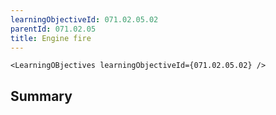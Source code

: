 ```yaml
---
learningObjectiveId: 071.02.05.02
parentId: 071.02.05
title: Engine fire
---
```


```tsx eval
<LearningOBjectives learningObjectiveId={071.02.05.02} />
```

## Summary

